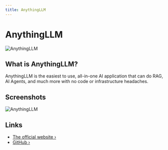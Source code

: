 ```yaml
---
title: AnythingLLM
---
```


# AnythingLLM

![AnythingLLM](/images/services/anythingllm.png)

## What is AnythingLLM?

AnythingLLM is the easiest to use, all-in-one AI application that can do RAG, AI Agents, and much more with no code or infrastructure headaches.

## Screenshots

![AnythingLLM](/images/services/anythingllm.gif)

## Links

- [The official website ›](https://www.anythingllm.com?utm_source=coolify.io)
- [GitHub ›](https://github.com/Mintplex-Labs/anything-llm?utm_source=coolify.io)